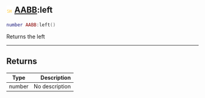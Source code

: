 ## ![shared](../../.gitbook/assets/shared.png) [AABB](https://iaswiki.rawr.dev/readme/aabb):left

```lua
number AABB:left()
```

Returns the left

------
## Returns

| Type   | Description |
| ------ | ----------: |
| number | No description |

